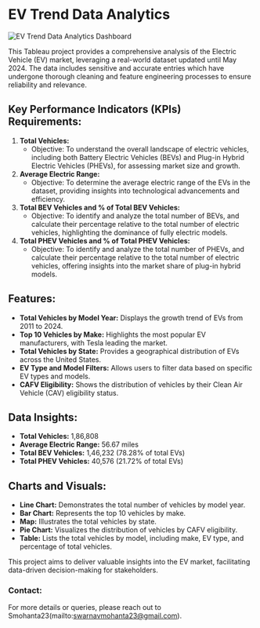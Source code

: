 # EV Trend Data Analytics

![EV Trend Data Analytics Dashboard](https://github.com/yourusername/yourrepository/blob/main/dashboard.png)

This Tableau project provides a comprehensive analysis of the Electric Vehicle (EV) market, leveraging a real-world dataset updated until May 2024. The data includes sensitive and accurate entries which have undergone thorough cleaning and feature engineering processes to ensure reliability and relevance. 

## Key Performance Indicators (KPIs) Requirements:
1. **Total Vehicles:**
   - Objective: To understand the overall landscape of electric vehicles, including both Battery Electric Vehicles (BEVs) and Plug-in Hybrid Electric Vehicles (PHEVs), for assessing market size and growth.
2. **Average Electric Range:**
   - Objective: To determine the average electric range of the EVs in the dataset, providing insights into technological advancements and efficiency.
3. **Total BEV Vehicles and % of Total BEV Vehicles:**
   - Objective: To identify and analyze the total number of BEVs, and calculate their percentage relative to the total number of electric vehicles, highlighting the dominance of fully electric models.
4. **Total PHEV Vehicles and % of Total PHEV Vehicles:**
   - Objective: To identify and analyze the total number of PHEVs, and calculate their percentage relative to the total number of electric vehicles, offering insights into the market share of plug-in hybrid models.

## Features:
- **Total Vehicles by Model Year:** Displays the growth trend of EVs from 2011 to 2024.
- **Top 10 Vehicles by Make:** Highlights the most popular EV manufacturers, with Tesla leading the market.
- **Total Vehicles by State:** Provides a geographical distribution of EVs across the United States.
- **EV Type and Model Filters:** Allows users to filter data based on specific EV types and models.
- **CAFV Eligibility:** Shows the distribution of vehicles by their Clean Air Vehicle (CAV) eligibility status.

## Data Insights:
- **Total Vehicles:** 1,86,808
- **Average Electric Range:** 56.67 miles
- **Total BEV Vehicles:** 1,46,232 (78.28% of total EVs)
- **Total PHEV Vehicles:** 40,576 (21.72% of total EVs)

## Charts and Visuals:
- **Line Chart:** Demonstrates the total number of vehicles by model year.
- **Bar Chart:** Represents the top 10 vehicles by make.
- **Map:** Illustrates the total vehicles by state.
- **Pie Chart:** Visualizes the distribution of vehicles by CAFV eligibility.
- **Table:** Lists the total vehicles by model, including make, EV type, and percentage of total vehicles.

This project aims to deliver valuable insights into the EV market, facilitating data-driven decision-making for stakeholders. 

### Contact:
For more details or queries, please reach out to Smohanta23(mailto:swarnavmohanta23@gmail.com).
